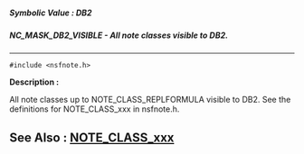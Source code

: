 ##### Symbolic Value : DB2
##### NC_MASK_DB2_VISIBLE -  All note classes visible to DB2.
---
```
#include <nsfnote.h>
```
**Description :**

 All note classes up to NOTE_CLASS_REPLFORMULA visible to DB2.  See the 
definitions for NOTE_CLASS_xxx in nsfnote.h.

**See Also :**
[NOTE_CLASS_xxx](/reference/Symb/NOTE_CLASS_xxx)
---
